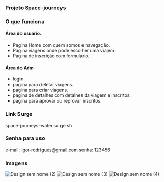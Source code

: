 ### Projeto Space-journeys

### O que funciona

#### Área do usuário.
- Pagina Home com quem somos e navegação.
- Pagina viagens onde pode escolher uma viajem .
- Pagina de inscrição com formulário.
#### Área do Adm

- login 
- pagina para deletar viagens.
- pagina para criar viagens.
- pagina de detalhes com detalhes da viagem e inscritos.
- pagina para aprovar ou reprovar inscritos.

### Link Surge 
space-journeys-water.surge.sh

### Senha para uso 
e-mail: igor-rodrigues@gmail.com
senha: 123456

### Imagens
![Design sem nome (2)](https://user-images.githubusercontent.com/102987283/179510093-09434a35-edb7-4ecc-a7e9-5135f2483da1.png)
![Design sem nome (3)](https://user-images.githubusercontent.com/102987283/179510105-21751f7d-0daa-4f4d-897e-f99bbb8713f7.png)
![Design sem nome (4)](https://user-images.githubusercontent.com/102987283/179510125-0fc12436-4aa8-4d2a-b24c-e5674f48e327.png)


